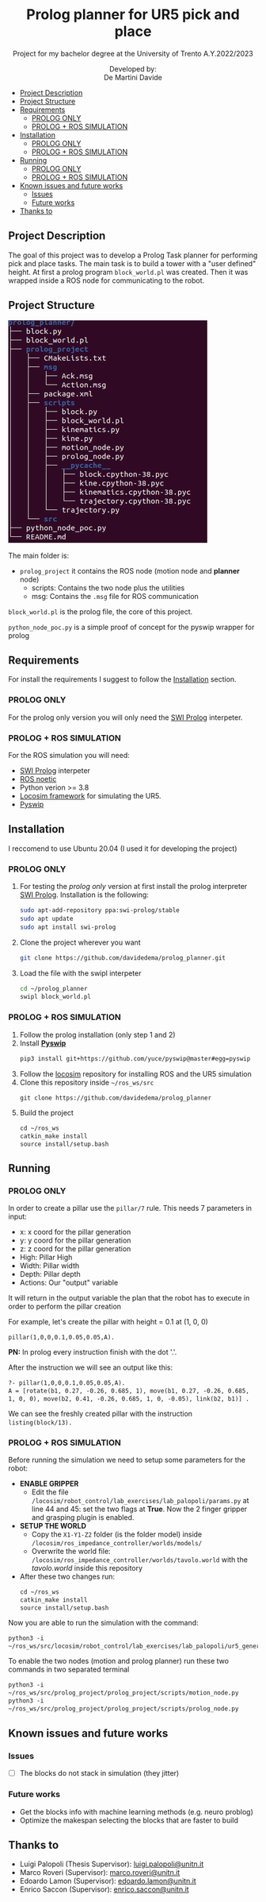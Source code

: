 <p align='center'>
    <h1 align="center">Prolog planner for UR5 pick and place</h1>
    <p align="center">
    Project for my bachelor degree at the University of Trento A.Y.2022/2023
    </p>
    <p align='center'>
    Developed by:<br>
    De Martini Davide <br>
    </p>   
</p>

- [Project Description](#project-description)
- [Project Structure](#project-structure)
- [Requirements](#requirements)
  - [PROLOG ONLY](#prolog-only)
  - [PROLOG + ROS SIMULATION](#prolog--ros-simulation)
- [Installation](#installation)
  - [PROLOG ONLY](#prolog-only-1)
  - [PROLOG + ROS SIMULATION](#prolog--ros-simulation-1)
- [Running](#running)
  - [PROLOG ONLY](#prolog-only-2)
  - [PROLOG + ROS SIMULATION](#prolog--ros-simulation-2)
- [Known issues and future works](#known-issues-and-future-works)
  - [Issues](#issues)
  - [Future works](#future-works)
- [Thanks to](#thanks-to)


## Project Description
The goal of this project was to develop a Prolog Task planner for performing pick and place tasks. The main task is to build a tower with a "user defined" height. At first a prolog program `block_world.pl` was created. Then it was wrapped inside a ROS node for communicating to the robot. 

## Project Structure
![](img/p_structure.png)

The main folder is:
- `prolog_project` it contains the ROS node (motion node and **planner** node)
    - scripts: Contains the two node plus the utilities
    - msg: Contains the `.msg` file for ROS communication

`block_world.pl` is the prolog file, the core of this project.

`python_node_poc.py` is a simple proof of concept for the pyswip wrapper for prolog

## Requirements

For install the requirements I suggest to follow the [Installation](#installation) section.

### PROLOG ONLY
For the prolog only version you will only need the [SWI Prolog](https://www.swi-prolog.org/build/PPA.html) interpeter.

### PROLOG + ROS SIMULATION
For the ROS simulation you will need:
- [SWI Prolog](https://www.swi-prolog.org/build/PPA.html) interpeter
- [ROS noetic](http://wiki.ros.org/noetic)
- Python verion >= 3.8
- [Locosim framework](https://github.com/mfocchi/locosim) for simulating the UR5.
- [Pyswip](https://github.com/yuce/pyswip)


## Installation

I reccomend to use Ubuntu 20.04 (I used it for developing the project) 

### PROLOG ONLY
1) For testing the *prolog only* version at first install the prolog interpreter [SWI Prolog](https://www.swi-prolog.org/build/PPA.html). Installation is the following:
    ```BASH
    sudo apt-add-repository ppa:swi-prolog/stable
    sudo apt update
    sudo apt install swi-prolog
    ```
2) Clone the project wherever you want
    ```BASH
    git clone https://github.com/davidedema/prolog_planner.git
    ```
3) Load the file with the swipl interpeter
    ```BASH
    cd ~/prolog_planner
    swipl block_world.pl
    ```
### PROLOG + ROS SIMULATION
1) Follow the prolog installation (only step 1 and 2)
2) Install [**Pyswip**](https://github.com/yuce/pyswip)
    ```BASH
    pip3 install git+https://github.com/yuce/pyswip@master#egg=pyswip
    ```
3) Follow the [locosim](https://github.com/mfocchi/locosim) repository for installing ROS and the UR5 simulation
4) Clone this repository inside `~/ros_ws/src`
    ```
    git clone https://github.com/davidedema/prolog_planner
    ```
5) Build the project
    ```
    cd ~/ros_ws
    catkin_make install
    source install/setup.bash
    ```
## Running

### PROLOG ONLY
In order to create a pillar use the `pillar/7` rule. This needs 7 parameters in input:
- x: x coord for the pillar generation
- y: y coord for the pillar generation
- z: z coord for the pillar generation
- High: Pillar High
- Width: Pillar width
- Depth: Pillar depth
- Actions: Our "output" variable

It will return in the output variable the plan that the robot has to execute in order to perform the pillar creation

For example, let's create the pillar with height = 0.1 at (1, 0, 0)
```
pillar(1,0,0,0.1,0.05,0.05,A).
```
**PN:** In prolog every instruction finish with the dot '.'. 

After the instruction we will see an output like this:
```
?- pillar(1,0,0,0.1,0.05,0.05,A).
A = [rotate(b1, 0.27, -0.26, 0.685, 1), move(b1, 0.27, -0.26, 0.685, 1, 0, 0), move(b2, 0.41, -0.26, 0.685, 1, 0, -0.05), link(b2, b1)] .
```
We can see the freshly created pillar with the instruction `listing(block/13).`

### PROLOG + ROS SIMULATION
Before running the simulation we need to setup some parameters for the robot:
- **ENABLE GRIPPER**
    - Edit the file `/locosim/robot_control/lab_exercises/lab_palopoli/params.py` at line 44 and 45: set the two flags at **True**. Now the 2 finger gripper and grasping plugin is enabled.
- **SETUP THE WORLD**
    - Copy the `X1-Y1-Z2` folder (is the folder model) inside `/locosim/ros_impedance_controller/worlds/models/`
    - Overwrite the world file: `/locosim/ros_impedance_controller/worlds/tavolo.world` with the *tavolo.world* inside this repository
- After these two changes run:
    ```
    cd ~/ros_ws
    catkin_make install
    source install/setup.bash
    ```

Now you are able to run the simulation with the command:
```
python3 -i ~/ros_ws/src/locosim/robot_control/lab_exercises/lab_palopoli/ur5_generic.py
```
To enable the two nodes (motion and prolog planner) run these two commands in two separated terminal
```
python3 -i ~/ros_ws/src/prolog_project/prolog_project/scripts/motion_node.py
python3 -i ~/ros_ws/src/prolog_project/prolog_project/scripts/prolog_node.py
```


## Known issues and future works

### Issues
- [ ] The blocks do not stack in simulation (they jitter)

### Future works
- Get the blocks info with machine learning methods (e.g. neuro problog)
- Optimize the makespan selecting the blocks that are faster to build 

## Thanks to
- Luigi Palopoli (Thesis Supervisor): luigi.palopoli@unitn.it
- Marco Roveri (Supervisor): marco.roveri@unitn.it
- Edoardo Lamon (Supervisor): edoardo.lamon@unitn.it
- Enrico Saccon (Supervisor): enrico.saccon@unitn.it



